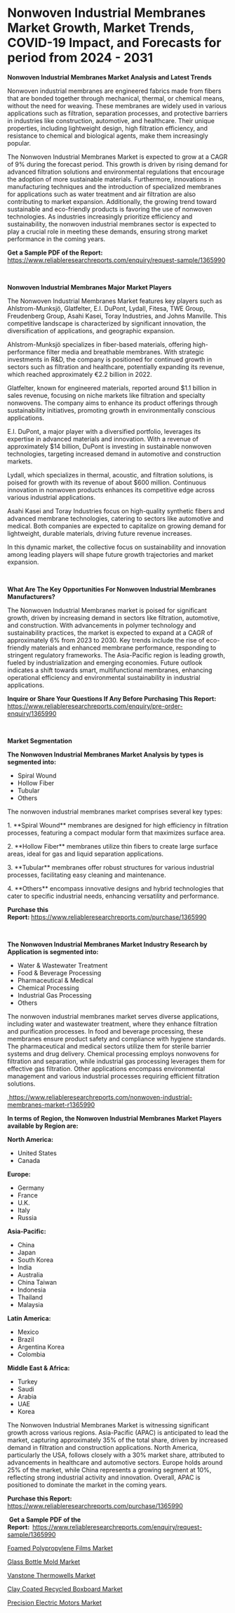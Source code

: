<p><h1>Nonwoven Industrial Membranes Market Growth, Market Trends, COVID-19 Impact, and Forecasts for period from 2024 - 2031</h1></p><p><strong>Nonwoven Industrial Membranes Market Analysis and Latest Trends</strong></p>
<p><p>Nonwoven industrial membranes are engineered fabrics made from fibers that are bonded together through mechanical, thermal, or chemical means, without the need for weaving. These membranes are widely used in various applications such as filtration, separation processes, and protective barriers in industries like construction, automotive, and healthcare. Their unique properties, including lightweight design, high filtration efficiency, and resistance to chemical and biological agents, make them increasingly popular.</p><p>The Nonwoven Industrial Membranes Market is expected to grow at a CAGR of 9% during the forecast period. This growth is driven by rising demand for advanced filtration solutions and environmental regulations that encourage the adoption of more sustainable materials. Furthermore, innovations in manufacturing techniques and the introduction of specialized membranes for applications such as water treatment and air filtration are also contributing to market expansion. Additionally, the growing trend toward sustainable and eco-friendly products is favoring the use of nonwoven technologies. As industries increasingly prioritize efficiency and sustainability, the nonwoven industrial membranes sector is expected to play a crucial role in meeting these demands, ensuring strong market performance in the coming years.</p></p>
<p><strong>Get a Sample PDF of the Report:&nbsp;</strong> <a href="https://www.reliableresearchreports.com/enquiry/request-sample/1365990?utm_campaign=11&utm_medium=2&utm_source=Github&utm_content=ia&utm_term=29102024&utm_id=nonwoven-industrial-membranes">https://www.reliableresearchreports.com/enquiry/request-sample/1365990</a></p>
<p>&nbsp;</p>
<p><strong>Nonwoven Industrial Membranes Major Market Players</strong></p>
<p><p>The Nonwoven Industrial Membranes Market features key players such as Ahlstrom-Munksjö, Glatfelter, E.I. DuPont, Lydall, Fitesa, TWE Group, Freudenberg Group, Asahi Kasei, Toray Industries, and Johns Manville. This competitive landscape is characterized by significant innovation, the diversification of applications, and geographic expansion.</p><p>Ahlstrom-Munksjö specializes in fiber-based materials, offering high-performance filter media and breathable membranes. With strategic investments in R&D, the company is positioned for continued growth in sectors such as filtration and healthcare, potentially expanding its revenue, which reached approximately €2.2 billion in 2022.</p><p>Glatfelter, known for engineered materials, reported around $1.1 billion in sales revenue, focusing on niche markets like filtration and specialty nonwovens. The company aims to enhance its product offerings through sustainability initiatives, promoting growth in environmentally conscious applications.</p><p>E.I. DuPont, a major player with a diversified portfolio, leverages its expertise in advanced materials and innovation. With a revenue of approximately $14 billion, DuPont is investing in sustainable nonwoven technologies, targeting increased demand in automotive and construction markets.</p><p>Lydall, which specializes in thermal, acoustic, and filtration solutions, is poised for growth with its revenue of about $600 million. Continuous innovation in nonwoven products enhances its competitive edge across various industrial applications.</p><p>Asahi Kasei and Toray Industries focus on high-quality synthetic fibers and advanced membrane technologies, catering to sectors like automotive and medical. Both companies are expected to capitalize on growing demand for lightweight, durable materials, driving future revenue increases.</p><p>In this dynamic market, the collective focus on sustainability and innovation among leading players will shape future growth trajectories and market expansion.</p></p>
<p>&nbsp;</p>
<p><strong>What Are The Key Opportunities For Nonwoven Industrial Membranes Manufacturers?</strong></p>
<p><p>The Nonwoven Industrial Membranes market is poised for significant growth, driven by increasing demand in sectors like filtration, automotive, and construction. With advancements in polymer technology and sustainability practices, the market is expected to expand at a CAGR of approximately 6% from 2023 to 2030. Key trends include the rise of eco-friendly materials and enhanced membrane performance, responding to stringent regulatory frameworks. The Asia-Pacific region is leading growth, fueled by industrialization and emerging economies. Future outlook indicates a shift towards smart, multifunctional membranes, enhancing operational efficiency and environmental sustainability in industrial applications.</p></p>
<p><strong>Inquire or Share Your Questions If Any Before Purchasing This Report:</strong> <a href="https://www.reliableresearchreports.com/enquiry/pre-order-enquiry/1365990?utm_campaign=11&utm_medium=2&utm_source=Github&utm_content=ia&utm_term=29102024&utm_id=nonwoven-industrial-membranes">https://www.reliableresearchreports.com/enquiry/pre-order-enquiry/1365990</a></p>
<p>&nbsp;</p>
<p><strong>Market Segmentation</strong></p>
<p><strong>The Nonwoven Industrial Membranes Market Analysis by types is segmented into:</strong></p>
<p><ul><li>Spiral Wound</li><li>Hollow Fiber</li><li>Tubular</li><li>Others</li></ul></p>
<p><p>The nonwoven industrial membranes market comprises several key types: </p><p>1. **Spiral Wound** membranes are designed for high efficiency in filtration processes, featuring a compact modular form that maximizes surface area. </p><p>2. **Hollow Fiber** membranes utilize thin fibers to create large surface areas, ideal for gas and liquid separation applications. </p><p>3. **Tubular** membranes offer robust structures for various industrial processes, facilitating easy cleaning and maintenance.</p><p>4. **Others** encompass innovative designs and hybrid technologies that cater to specific industrial needs, enhancing versatility and performance.</p></p>
<p><strong>Purchase this Report:&nbsp;</strong><a href="https://www.reliableresearchreports.com/purchase/1365990?utm_campaign=11&utm_medium=2&utm_source=Github&utm_content=ia&utm_term=29102024&utm_id=nonwoven-industrial-membranes">https://www.reliableresearchreports.com/purchase/1365990</a></p>
<p>&nbsp;</p>
<p><strong>The Nonwoven Industrial Membranes Market Industry Research by Application is segmented into:</strong></p>
<p><ul><li>Water & Wastewater Treatment</li><li>Food & Beverage Processing</li><li>Pharmaceutical & Medical</li><li>Chemical Processing</li><li>Industrial Gas Processing</li><li>Others</li></ul></p>
<p><p>The nonwoven industrial membranes market serves diverse applications, including water and wastewater treatment, where they enhance filtration and purification processes. In food and beverage processing, these membranes ensure product safety and compliance with hygiene standards. The pharmaceutical and medical sectors utilize them for sterile barrier systems and drug delivery. Chemical processing employs nonwovens for filtration and separation, while industrial gas processing leverages them for effective gas filtration. Other applications encompass environmental management and various industrial processes requiring efficient filtration solutions.</p></p>
<p><a href="https://www.reliableresearchreports.com/nonwoven-industrial-membranes-market-r1365990?utm_campaign=11&utm_medium=2&utm_source=Github&utm_content=ia&utm_term=29102024&utm_id=nonwoven-industrial-membranes">&nbsp;https://www.reliableresearchreports.com/nonwoven-industrial-membranes-market-r1365990</a></p>
<p><strong>In terms of Region, the Nonwoven Industrial Membranes Market Players available by Region are:</strong></p>
<p>
    <p> <strong> North America: </strong>
        <ul>
            <li>United States</li>
            <li>Canada</li>
        </ul>
        </p> 
    <p> <strong> Europe: </strong>
        <ul>
            <li>Germany</li>
            <li>France</li>
            <li>U.K.</li>
            <li>Italy</li>
            <li>Russia</li>
        </ul>
        </p> 
    <p> <strong> Asia-Pacific: </strong>
        <ul>
            <li>China</li>
            <li>Japan</li>
            <li>South Korea</li>
            <li>India</li>
            <li>Australia</li>
            <li>China Taiwan</li>
            <li>Indonesia</li>
            <li>Thailand</li>
            <li>Malaysia</li>
        </ul>
        </p> 
    <p> <strong> Latin America: </strong>
        <ul>
            <li>Mexico</li>
            <li>Brazil</li>
            <li>Argentina Korea</li>
            <li>Colombia</li>
        </ul>
        </p> 
    <p> <strong> Middle East & Africa: </strong>
        <ul>
            <li>Turkey</li>
            <li>Saudi</li>
            <li>Arabia</li>
            <li>UAE</li>
            <li>Korea</li>
        </ul>
    </p>
    </p>
<p><p>The Nonwoven Industrial Membranes Market is witnessing significant growth across various regions. Asia-Pacific (APAC) is anticipated to lead the market, capturing approximately 35% of the total share, driven by increased demand in filtration and construction applications. North America, particularly the USA, follows closely with a 30% market share, attributed to advancements in healthcare and automotive sectors. Europe holds around 25% of the market, while China represents a growing segment at 10%, reflecting strong industrial activity and innovation. Overall, APAC is positioned to dominate the market in the coming years.</p></p>
<p><strong>Purchase this Report: </strong><a href="https://www.reliableresearchreports.com/purchase/1365990?utm_campaign=11&utm_medium=2&utm_source=Github&utm_content=ia&utm_term=29102024&utm_id=nonwoven-industrial-membranes">https://www.reliableresearchreports.com/purchase/1365990</a></p>
<p>&nbsp;<strong>Get a Sample PDF of the Report:&nbsp;&nbsp;</strong><a href="https://www.reliableresearchreports.com/enquiry/request-sample/1365990?utm_campaign=11&utm_medium=2&utm_source=Github&utm_content=ia&utm_term=29102024&utm_id=nonwoven-industrial-membranes">https://www.reliableresearchreports.com/enquiry/request-sample/1365990</a></p>
<p><strong></strong></p>
<p><p><a href="https://github.com/ellinutterosx5/Market-Research-Report-List-1/blob/main/foamed-polypropylene-films-market.md?utm_campaign=11&utm_medium=2&utm_source=Github&utm_content=ia&utm_term=29102024&utm_id=nonwoven-industrial-membranes">Foamed Polypropylene Films Market</a></p><p><a href="https://www.linkedin.com/pulse/glass-bottle-mold-ecosystem-mapping-innovation-value-chains-66soe?utm_campaign=11&utm_medium=2&utm_source=Github&utm_content=ia&utm_term=29102024&utm_id=nonwoven-industrial-membranes">Glass Bottle Mold Market</a></p><p><a href="https://issuu.com/reportprime-2/docs/vanstone-thermowells-market-size-20_1c3b2c5922b5ac?utm_campaign=11&utm_medium=2&utm_source=Github&utm_content=ia&utm_term=29102024&utm_id=nonwoven-industrial-membranes">Vanstone Thermowells Market</a></p><p><a href="https://github.com/ambertqocronceb/Market-Research-Report-List-1/blob/main/clay-coated-recycled-boxboard-market.md?utm_campaign=11&utm_medium=2&utm_source=Github&utm_content=ia&utm_term=29102024&utm_id=nonwoven-industrial-membranes">Clay Coated Recycled Boxboard Market</a></p><p><a href="https://www.linkedin.com/pulse/emerging-opportunities-challenges-global-precision-electric-bkise?utm_campaign=11&utm_medium=2&utm_source=Github&utm_content=ia&utm_term=29102024&utm_id=nonwoven-industrial-membranes">Precision Electric Motors Market</a></p></p>